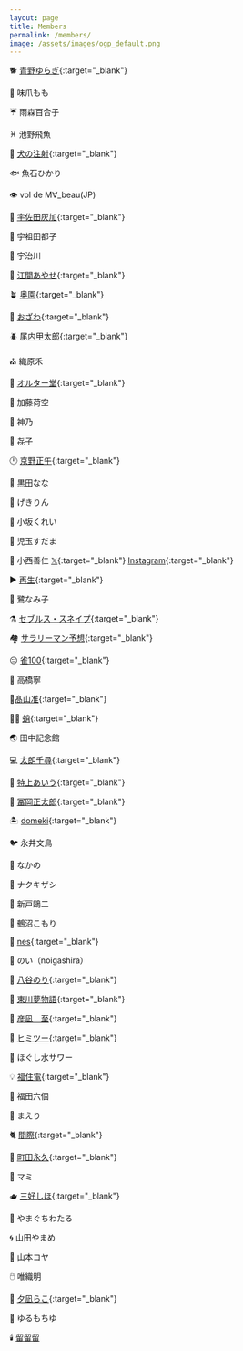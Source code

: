 ```yaml
---
layout: page
title: Members
permalink: /members/
image: /assets/images/ogp_default.png
---
```


🐕 [青野ゆらぎ](https://x.com/aonoyuragi){:target="_blank"}

💅 味爪もも

☔️ 雨森百合子

♓️ 池野飛魚

💉 [犬の注射](https://x.com/kanetomo_seihyo){:target="_blank"}

🐟 魚石ひかり

👁️ vol de M∀_beau(JP)

🐰 [宇佐田灰加](https://twitter.com/_duckengineer){:target="_blank"}

🎈 宇祖田都子

🥬 宇治川

🍳 [江間あやせ](https://x.com/emma_sama_sama){:target="_blank"}

🪴 [奥園](https://x.com/okuzono___){:target="_blank"}

🧢 [おざわ](https://www.instagram.com/gay.tanka/){:target="_blank"}

🪲 [尾内甲太郎](https://goki.her.jp/){:target="_blank"}

⛪️ 織原禾

🎸 [オルター堂](https://x.com/_reijio){:target="_blank"}

🛝 加藤荷空

🦀 神乃

🍑 㐂子

🕛 [京野正午](https://x.com/kyono_shogo){:target="_blank"}

🐹 黒田なな

🐉 げきりん

🪿 小坂くれい

👻 児玉すだま

🍊 小西善仁 [𝕏](https://x.com/ol_bp42){:target="_blank"} [Instagram](https://www.instagram.com/ponkoni/){:target="_blank"}

▶️ [再生](https://x.com/p1aybacker){:target="_blank"}

🪽 鷺なみ子

⚗️ [セブルス・スネイプ](https://ja.wikipedia.org/wiki/%E3%82%BB%E3%83%96%E3%83%AB%E3%82%B9%E3%83%BB%E3%82%B9%E3%83%8D%E3%82%A4%E3%83%97){:target="_blank"}

🏘️ [サラリーマン予想](https://x.com/4sigong){:target="_blank"}

😑 [雀100](https://x.com/suzumedancing){:target="_blank"}

🎪 高橋寧

💺[髙山准](https://x.com/m99ejxj){:target="_blank"}

🧝‍♂️ [蛸](https://x.com/tuna_kue27){:target="_blank"}

🌏 田中記念館

💻 [太朗千尋](https://x.com/Tarou_Chihiro){:target="_blank"}

🎠 [特上あいう](https://x.com/SF_nek0){:target="_blank"}

🎺 [冨岡正太郎](https://twitter.com/left_ov){:target="_blank"}

🏝️ [domeki](https://x.com/d0030m){:target="_blank"}

🐦 永井文鳥

🐢 なかの

🌟 ナクキザシ

🐔 新戸鴎二

🎩 鵺沼こもり

🌇 [nes](https://x.com/nes_mochir){:target="_blank"}

🌷 のい（noigashira）

🍞 [八谷のり](https://x.com/noriko_kenkou){:target="_blank"}

🦷 [東川夢物語](https://x.com/m_p_d_w){:target="_blank"}

🧭 [彦凪　至](https://x.com/hiko6240){:target="_blank"}

🤫 [ヒミツー](https://x.com/secret_of_himi2){:target="_blank"}

🫗 ほぐし水サワー

💡 [福住電](https://x.com/fukuzumiden){:target="_blank"}

🦟 福田六個

🌱 まえり

🐈 [間際](https://x.com/magiwa_hako){:target="_blank"}

📌 [町田永久](https://x.com/gabyo_p){:target="_blank"}

🌊 マミ

🫖 [三好しほ](https://x.com/myss_025){:target="_blank"}

🐪 やまぐちわたる

🌀 山田やまめ

🦭 山本コヤ

🖱️ 唯織明

🧊 [夕凪らこ](https://x.com/yunagi0ra){:target="_blank"}

🍡 ゆるもちゆ

🕯️ [留留留](https://x.com/hyellypan)
